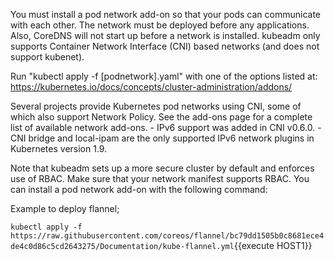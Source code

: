 You must install a pod network add-on so that your pods can communicate with each other. The network must be deployed before any applications. Also, CoreDNS will not start up before a network is installed. kubeadm only supports Container Network Interface (CNI) based networks (and does not support kubenet).

Run "kubectl apply -f [podnetwork].yaml" with one of the options listed at:
  https://kubernetes.io/docs/concepts/cluster-administration/addons/

Several projects provide Kubernetes pod networks using CNI, some of which also support Network Policy. See the add-ons page for a complete list of available network add-ons. - IPv6 support was added in CNI v0.6.0. - CNI bridge and local-ipam are the only supported IPv6 network plugins in Kubernetes version 1.9.

Note that kubeadm sets up a more secure cluster by default and enforces use of RBAC. Make sure that your network manifest supports RBAC.
You can install a pod network add-on with the following command:

Example to deploy flannel;

`kubectl apply -f https://raw.githubusercontent.com/coreos/flannel/bc79dd1505b0c8681ece4de4c0d86c5cd2643275/Documentation/kube-flannel.yml`{{execute HOST1}}